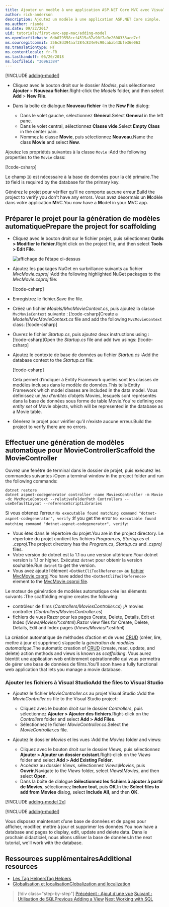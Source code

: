 ```yaml
---
title: Ajouter un modèle à une application ASP.NET Core MVC avec Visual Studio pour Mac
author: rick-anderson
description: Ajoutez un modèle à une application ASP.NET Core simple.
ms.author: riande
ms.date: 09/22/2017
uid: tutorials/first-mvc-app-mac/adding-model
ms.openlocfilehash: 6db079558ccf4515a37a90f7a9e2608333acd7cf
ms.sourcegitcommit: 356c8d394aaf384c834e9c90cabab43bfe36e063
ms.translationtype: HT
ms.contentlocale: fr-FR
ms.lasthandoff: 06/26/2018
ms.locfileid: "36961384"
---
```

[!INCLUDE [adding-model](../../includes/mvc-intro/adding-model1.md)]

* <span data-ttu-id="98a3f-103">Cliquez avec le bouton droit sur le dossier *Models*, puis sélectionnez **Ajouter** > **Nouveau fichier**.</span><span class="sxs-lookup"><span data-stu-id="98a3f-103">Right-click the *Models* folder, and then select **Add** > **New File**.</span></span> 
* <span data-ttu-id="98a3f-104">Dans la boîte de dialogue **Nouveau fichier** :</span><span class="sxs-lookup"><span data-stu-id="98a3f-104">In the **New File** dialog:</span></span>

  * <span data-ttu-id="98a3f-105">Dans le volet gauche, sélectionnez **Général**.</span><span class="sxs-lookup"><span data-stu-id="98a3f-105">Select **General** in the left pane.</span></span>
  * <span data-ttu-id="98a3f-106">Dans le volet central, sélectionnez **Classe vide**.</span><span class="sxs-lookup"><span data-stu-id="98a3f-106">Select **Empty Class** in the center pain.</span></span>
  * <span data-ttu-id="98a3f-107">Nommez la classe **Movie**, puis sélectionnez **Nouveau**.</span><span class="sxs-lookup"><span data-stu-id="98a3f-107">Name the class **Movie** and select **New**.</span></span>

<span data-ttu-id="98a3f-108">Ajoutez les propriétés suivantes à la classe `Movie` :</span><span class="sxs-lookup"><span data-stu-id="98a3f-108">Add the following properties to the `Movie` class:</span></span>

[!code-csharp[](../../tutorials/first-mvc-app/start-mvc/sample/MvcMovie/Models/MovieNoEF.cs?name=snippet_1)]

<span data-ttu-id="98a3f-109">Le champ `ID` est nécessaire à la base de données pour la clé primaire.</span><span class="sxs-lookup"><span data-stu-id="98a3f-109">The `ID` field is required by the database for the primary key.</span></span>

<span data-ttu-id="98a3f-110">Générez le projet pour vérifier qu’il ne comporte aucune erreur.</span><span class="sxs-lookup"><span data-stu-id="98a3f-110">Build the project to verify you don't have any errors.</span></span> <span data-ttu-id="98a3f-111">Vous avez désormais un **M**odèle dans votre application **M**VC.</span><span class="sxs-lookup"><span data-stu-id="98a3f-111">You now have a **M**odel in your **M**VC app.</span></span>

## <a name="prepare-the-project-for-scaffolding"></a><span data-ttu-id="98a3f-112">Préparer le projet pour la génération de modèles automatique</span><span class="sxs-lookup"><span data-stu-id="98a3f-112">Prepare the project for scaffolding</span></span>

- <span data-ttu-id="98a3f-113">Cliquez avec le bouton droit sur le fichier projet, puis sélectionnez **Outils > Modifier le fichier**.</span><span class="sxs-lookup"><span data-stu-id="98a3f-113">Right click on the project file, and then select **Tools > Edit File**.</span></span>

  ![affichage de l’étape ci-dessus](adding-model/_static/1.png)

- <span data-ttu-id="98a3f-115">Ajoutez les packages NuGet en surbrillance suivants au fichier *MvcMovie.csproj* :</span><span class="sxs-lookup"><span data-stu-id="98a3f-115">Add the following highlighted NuGet packages to the *MvcMovie.csproj* file:</span></span>
             
  [!code-csharp[](../first-mvc-app-xplat/start-mvc/sample/MvcMovie/MvcMovie.csproj?highlight=7,10)]

- <span data-ttu-id="98a3f-116">Enregistrez le fichier.</span><span class="sxs-lookup"><span data-stu-id="98a3f-116">Save the file.</span></span>

- <span data-ttu-id="98a3f-117">Créez un fichier *Models/MvcMovieContext.cs*, puis ajoutez la classe `MvcMovieContext` suivante : [!code-csharp[](../../tutorials/first-mvc-app-xplat/start-mvc/sample/MvcMovie/Models/MvcMovieContext.cs)]</span><span class="sxs-lookup"><span data-stu-id="98a3f-117">Create a *Models/MvcMovieContext.cs* file and add the following `MvcMovieContext` class:  [!code-csharp[](../../tutorials/first-mvc-app-xplat/start-mvc/sample/MvcMovie/Models/MvcMovieContext.cs)]</span></span>
   
- <span data-ttu-id="98a3f-118">Ouvrez le fichier *Startup.cs*, puis ajoutez deux instructions using : [!code-csharp[](../../tutorials/first-mvc-app-xplat/start-mvc/sample/MvcMovie/Startup.cs?name=snippet1&highlight=1,2)]</span><span class="sxs-lookup"><span data-stu-id="98a3f-118">Open the *Startup.cs* file and add two usings:  [!code-csharp[](../../tutorials/first-mvc-app-xplat/start-mvc/sample/MvcMovie/Startup.cs?name=snippet1&highlight=1,2)]</span></span>

- <span data-ttu-id="98a3f-119">Ajoutez le contexte de base de données au fichier *Startup.cs* :</span><span class="sxs-lookup"><span data-stu-id="98a3f-119">Add the database context to the *Startup.cs* file:</span></span>

   [!code-csharp[](../../tutorials/first-mvc-app-xplat/start-mvc/sample/MvcMovie/Startup.cs?name=snippet2&highlight=6-7)]

  <span data-ttu-id="98a3f-120">Cela permet d’indiquer à Entity Framework quelles sont les classes de modèles incluses dans le modèle de données.</span><span class="sxs-lookup"><span data-stu-id="98a3f-120">This tells Entity Framework which model classes are included in the data model.</span></span> <span data-ttu-id="98a3f-121">Vous définissez un *jeu d’entités* d’objets Movies, lesquels sont représentés dans la base de données sous forme de table Movie.</span><span class="sxs-lookup"><span data-stu-id="98a3f-121">You're defining one *entity set* of Movie objects, which will be represented in the database as a Movie table.</span></span>

- <span data-ttu-id="98a3f-122">Générez le projet pour vérifier qu’il n’existe aucune erreur.</span><span class="sxs-lookup"><span data-stu-id="98a3f-122">Build the project to verify there are no errors.</span></span>

## <a name="scaffold-the-moviecontroller"></a><span data-ttu-id="98a3f-123">Effectuer une génération de modèles automatique pour MovieController</span><span class="sxs-lookup"><span data-stu-id="98a3f-123">Scaffold the MovieController</span></span>

<span data-ttu-id="98a3f-124">Ouvrez une fenêtre de terminal dans le dossier de projet, puis exécutez les commandes suivantes :</span><span class="sxs-lookup"><span data-stu-id="98a3f-124">Open a terminal window in the project folder and run the following commands:</span></span>

```
dotnet restore
dotnet aspnet-codegenerator controller -name MoviesController -m Movie -dc MvcMovieContext --relativeFolderPath Controllers --useDefaultLayout --referenceScriptLibraries 
```
<span data-ttu-id="98a3f-125">Si vous obtenez l’erreur `No executable found matching command "dotnet-aspnet-codegenerator", verify` :</span><span class="sxs-lookup"><span data-stu-id="98a3f-125">If you get the error `No executable found matching command "dotnet-aspnet-codegenerator", verify`:</span></span>

 * <span data-ttu-id="98a3f-126">Vous êtes dans le répertoire du projet.</span><span class="sxs-lookup"><span data-stu-id="98a3f-126">You are in the project directory.</span></span> <span data-ttu-id="98a3f-127">Le répertoire du projet contient les fichiers *Program.cs*, *Startup.cs* et *.csproj*.</span><span class="sxs-lookup"><span data-stu-id="98a3f-127">The project directory has the *Program.cs*, *Startup.cs* and *.csproj* files.</span></span>
 * <span data-ttu-id="98a3f-128">Votre version de dotnet est la 1.1 ou une version ultérieure.</span><span class="sxs-lookup"><span data-stu-id="98a3f-128">Your dotnet version is 1.1 or higher.</span></span> <span data-ttu-id="98a3f-129">Exécutez `dotnet` pour obtenir la version souhaitée.</span><span class="sxs-lookup"><span data-stu-id="98a3f-129">Run `dotnet` to get the version.</span></span>
 * <span data-ttu-id="98a3f-130">Vous avez ajouté l’élément `<DotNetCliToolReference>` au [fichier MvcMovie.csproj](#prepare-the-project-for-scaffolding).</span><span class="sxs-lookup"><span data-stu-id="98a3f-130">You have added the `<DotNetCliToolReference>` element to the [MvcMovie.csproj file](#prepare-the-project-for-scaffolding).</span></span>
 
<!--
> [!NOTE]
> If you get an error when the scaffolding command runs, see [issue 444 in the scaffolding repository](https://github.com/aspnet/scaffolding/issues/444) for a workaround.
-->

<span data-ttu-id="98a3f-131">Le moteur de génération de modèles automatique crée les éléments suivants :</span><span class="sxs-lookup"><span data-stu-id="98a3f-131">The scaffolding engine creates the following:</span></span>

* <span data-ttu-id="98a3f-132">contrôleur de films (*Controllers/MoviesController.cs*) ;</span><span class="sxs-lookup"><span data-stu-id="98a3f-132">A movies controller (*Controllers/MoviesController.cs*)</span></span>
* <span data-ttu-id="98a3f-133">fichiers de vues Razor pour les pages Create, Delete, Details, Edit et Index (*Views/Movies/\*.cshtml*).</span><span class="sxs-lookup"><span data-stu-id="98a3f-133">Razor view files for Create, Delete, Details, Edit and Index pages (*Views/Movies/\*.cshtml*)</span></span>

<span data-ttu-id="98a3f-134">La création automatique de méthodes d’action et de vues [CRUD](https://wikipedia.org/wiki/Create,_read,_update_and_delete) (créer, lire, mettre à jour et supprimer) s’appelle la *génération de modèles automatique*.</span><span class="sxs-lookup"><span data-stu-id="98a3f-134">The automatic creation of [CRUD](https://wikipedia.org/wiki/Create,_read,_update_and_delete) (create, read, update, and delete) action methods and views is known as *scaffolding*.</span></span> <span data-ttu-id="98a3f-135">Vous aurez bientôt une application web entièrement opérationnelle qui vous permettra de gérer une base de données de films.</span><span class="sxs-lookup"><span data-stu-id="98a3f-135">You'll soon have a fully functional web application that lets you manage a movie database.</span></span>

### <a name="add-the-files-to-visual-studio"></a><span data-ttu-id="98a3f-136">Ajouter les fichiers à Visual Studio</span><span class="sxs-lookup"><span data-stu-id="98a3f-136">Add the files to Visual Studio</span></span>

* <span data-ttu-id="98a3f-137">Ajoutez le fichier *MovieController.cs* au projet Visual Studio :</span><span class="sxs-lookup"><span data-stu-id="98a3f-137">Add the *MovieController.cs* file to the Visual Studio project:</span></span>

  * <span data-ttu-id="98a3f-138">Cliquez avec le bouton droit sur le dossier *Controllers*, puis sélectionnez **Ajouter > Ajouter des fichiers**.</span><span class="sxs-lookup"><span data-stu-id="98a3f-138">Right-click on the *Controllers* folder and select **Add > Add Files**.</span></span>
  * <span data-ttu-id="98a3f-139">Sélectionnez le fichier *MovieController.cs*.</span><span class="sxs-lookup"><span data-stu-id="98a3f-139">Select the *MovieController.cs* file.</span></span>

* <span data-ttu-id="98a3f-140">Ajoutez le dossier *Movies* et les vues :</span><span class="sxs-lookup"><span data-stu-id="98a3f-140">Add the *Movies* folder and views:</span></span>

  * <span data-ttu-id="98a3f-141">Cliquez avec le bouton droit sur le dossier *Views*, puis sélectionnez **Ajouter > Ajouter un dossier existant**.</span><span class="sxs-lookup"><span data-stu-id="98a3f-141">Right-click on the *Views* folder and select **Add > Add Existing Folder**.</span></span>
  * <span data-ttu-id="98a3f-142">Accédez au dossier *Views*, sélectionnez *Views\Movies*, puis **Ouvrir**.</span><span class="sxs-lookup"><span data-stu-id="98a3f-142">Navigate to the *Views* folder, select *Views\Movies*, and then select **Open**.</span></span>
  * <span data-ttu-id="98a3f-143">Dans la boîte de dialogue **Sélectionnez les fichiers à ajouter à partir de Movies**, sélectionnez **Inclure tout**, puis **OK**.</span><span class="sxs-lookup"><span data-stu-id="98a3f-143">In the **Select files to add from Movies** dialog, select **Include All**, and then **OK**.</span></span>

[!INCLUDE [adding-model 2x](../../includes/mvc-intro/adding-model2xp.md)]

[!INCLUDE [adding-model](../../includes/mvc-intro/adding-model3.md)]

<span data-ttu-id="98a3f-144">Vous disposez maintenant d’une base de données et de pages pour afficher, modifier, mettre à jour et supprimer les données.</span><span class="sxs-lookup"><span data-stu-id="98a3f-144">You now have a database and pages to display, edit, update and delete data.</span></span> <span data-ttu-id="98a3f-145">Dans le prochain didacticiel, nous allons utiliser la base de données.</span><span class="sxs-lookup"><span data-stu-id="98a3f-145">In the next tutorial, we'll work with the database.</span></span>

## <a name="additional-resources"></a><span data-ttu-id="98a3f-146">Ressources supplémentaires</span><span class="sxs-lookup"><span data-stu-id="98a3f-146">Additional resources</span></span>

* [<span data-ttu-id="98a3f-147">Les Tag Helpers</span><span class="sxs-lookup"><span data-stu-id="98a3f-147">Tag Helpers</span></span>](xref:mvc/views/tag-helpers/intro)
* [<span data-ttu-id="98a3f-148">Globalisation et localisation</span><span class="sxs-lookup"><span data-stu-id="98a3f-148">Globalization and localization</span></span>](xref:fundamentals/localization)

> [!div class="step-by-step"]
> <span data-ttu-id="98a3f-149">[Précédent : Ajout d’une vue](adding-view.md)
> [Suivant : Utilisation de SQL](working-with-sql.md)</span><span class="sxs-lookup"><span data-stu-id="98a3f-149">[Previous Adding a View](adding-view.md)
[Next Working with SQL](working-with-sql.md)</span></span>  
